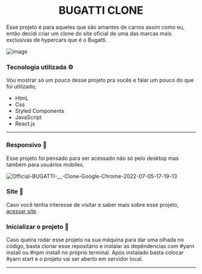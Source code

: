 

<h1 align="center"> BUGATTI CLONE</h1>

<p>Esse projeto é para aqueles que são amantes de carros assim como eu, então decidi criar um clone do site oficial de uma das marcas mais exclusivas de hypercars que é o Bugatti.</p>

![image](https://user-images.githubusercontent.com/92988574/170282338-376f90b4-fb91-4bb2-b26b-3fd0da129952.png)


### Tecnologia utilizada ⚙️
Vou mostrar só um pouco desse projeto pra vocês e falar um pouco do que foi utilizado;
+ HtmL
+ Css
+ Styled Components
+ JavaScript
+ React.js
---
### Responsivo 🚀 
Esse projeto foi pensado para ser acessado não só pelo desktop mas também para usuários mobiles.

![Official-BUGATTI-__-Clone-Google-Chrome-2022-07-05-17-19-13](https://user-images.githubusercontent.com/92988574/177409610-4e2839d0-01cd-4dd1-bd1f-ad8076f6a4bf.gif)

### Site 🚀 
Caso você tenha interesse de visitar e saber mais sobre esse projeto, <a href="https://bugatti-clone.vercel.app/" target="_blank">acessar site</a>.

### Inicializar o projeto 🚀

Caso queira rodar esse projeto na sua máquina para dar uma olhada no código, basta clonar esse repositário e instalar as depêndencias com #yarn install ou #npm install no próprio terminal. Após instalado basta colocar #yarn start e o projeto vai ser aberto em servidor local.


---


